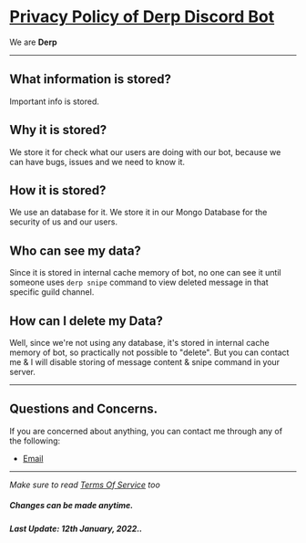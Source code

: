 # **[Privacy Policy of Derp Discord Bot](blackwidowdev.fun)**

We are **Derp**


---

## **What information is stored?**

Important info is stored.

## Why it is stored?
We store it for check what our users are doing with our bot, because we can have bugs, issues and we need to know it.

## How it is stored?
We use an database for it. We store it in our Mongo Database for the security of us and our users.

## Who can see my data?
Since it is stored in internal cache memory of bot, no one can see it until someone uses `derp snipe` command to view deleted message in that specific guild channel.

## How can I delete my Data?
Well, since we're not using any database, it's stored in internal cache memory of bot, so practically not possible to "delete". But you can contact me & I will disable storing of message content & snipe command in your server.


---

## **Questions and Concerns.**

If you are concerned about anything, you can contact me through any of the following:
- [Email](mailto:contacto@blackwidowdev.fun)

---

*Make sure to read [Terms Of Service](https://github.com/BlackWidowYT/derp-bot-terms/blob/main/README.md) too* 

##### Changes can be made anytime.
##### Last Update: 12th January, 2022..
